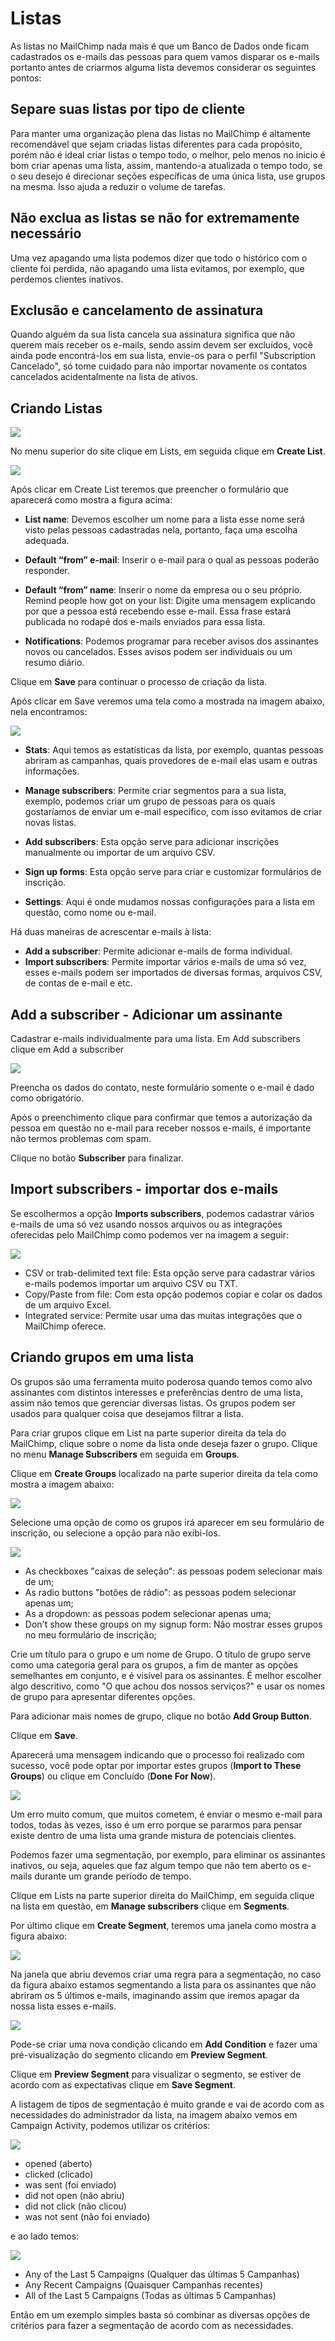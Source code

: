 # Listas

As listas no MailChimp nada mais é que um Banco de Dados onde ficam cadastrados os e-mails das pessoas para quem vamos disparar os e-mails portanto antes de criarmos alguma lista devemos considerar os seguintes pontos:

## Separe suas listas por tipo de cliente

Para manter uma organização plena das listas no MailChimp é altamente recomendável que sejam criadas listas diferentes para cada propósito, porém não é ideal criar listas o tempo todo, o melhor, pelo menos no inicio é bom criar apenas uma lista, assim, mantendo-a atualizada o tempo todo, se o seu desejo é direcionar seções específicas de uma única lista, use grupos na mesma. Isso ajuda a reduzir o volume de tarefas.

## Não exclua as listas se não for extremamente necessário

Uma vez apagando uma lista podemos dizer que todo o histórico com o cliente foi perdida, não apagando uma lista evitamos, por exemplo, que perdemos clientes inativos.

## Exclusão e cancelamento de assinatura

Quando alguém da sua lista cancela sua assinatura significa que não querem mais receber os e-mails, sendo assim devem ser excluídos, você ainda pode encontrá-los  em sua lista, envie-os para o perfil "Subscription Cancelado", só tome cuidado para não importar novamente os contatos cancelados acidentalmente na lista de ativos.

## Criando Listas

![](mailchimp-criando_listas.png)

No menu superior do site clique em Lists, em seguida clique em **Create List**.

![](mailchimp-criando_listas_1.png)

Após clicar em Create List teremos que preencher o formulário que aparecerá como mostra a figura acima:

* **List name**: Devemos escolher um nome para a lista esse nome será visto pelas pessoas cadastradas nela, portanto, faça uma escolha adequada.

* **Default “from” e-mail**: Inserir o e-mail para o qual as pessoas poderão responder.

* **Default “from” name**: Inserir o nome da empresa ou o seu próprio.
Remind people how got on your list: Digite uma mensagem explicando por que a pessoa está recebendo esse e-mail. Essa frase estará publicada no rodapé dos e-mails enviados para essa lista.

* **Notifications**: Podemos programar para receber avisos dos assinantes novos ou cancelados. Esses avisos podem ser individuais ou um resumo diário.


Clique em **Save** para continuar o processo de criação da lista.

Após clicar em Save veremos uma tela como a mostrada na imagem abaixo, nela encontramos:

![](mailchimp-criando_listas_2.png)

* **Stats**: Aqui temos as estatísticas da lista, por exemplo, quantas pessoas abriram as campanhas, quais provedores de e-mail elas usam e outras informações.

* **Manage subscribers**: Permite criar segmentos para a sua lista,  exemplo, podemos criar um grupo de pessoas para os quais gostaríamos de enviar um e-mail especifico, com isso evitamos de criar novas listas.

* **Add subscribers**: Esta opção serve para adicionar inscrições manualmente ou importar de um arquivo CSV.

* **Sign up forms**: Esta opção serve para criar e customizar formulários de inscrição.

* **Settings**: Aqui é onde mudamos nossas configurações para a lista em questão, como nome ou e-mail.


Há duas maneiras de acrescentar e-mails à lista:

* **Add a subscriber**: Permite adicionar e-mails de forma individual.
* **Import subscribers**: Permite importar vários e-mails de uma só vez, esses e-mails podem ser importados de diversas formas, arquivos CSV, de contas de e-mail e etc.

## Add a subscriber - Adicionar um assinante

Cadastrar e-mails individualmente para uma lista.
Em Add subscribers clique em Add a subscriber

![](mailchimp-criando_listas_4.png)

Preencha os dados do contato, neste formulário somente o e-mail é dado como obrigatório.

Após o preenchimento clique para confirmar que temos a autorização da pessoa em questão no e-mail para receber nossos e-mails, é importante não termos problemas com spam.

Clique no botão **Subscriber** para finalizar.

## Import subscribers - importar dos e-mails

Se escolhermos a opção **Imports subscribers**, podemos cadastrar vários e-mails de uma só vez usando nossos arquivos ou as integrações oferecidas pelo MailChimp como podemos ver na imagem a seguir:

![](mailchimp-criando_listas_5.png)

* CSV or trab-delimited text file: Esta opção serve para cadastrar vários e-mails podemos importar um arquivo CSV ou TXT.
* Copy/Paste from file: Com esta opção podemos copiar e colar os dados de um arquivo Excel.
* Integrated service: Permite usar uma das muitas integrações que o MailChimp oferece.

## Criando grupos em uma lista

Os grupos são uma ferramenta muito poderosa quando temos como alvo assinantes com distintos interesses e preferências dentro de uma lista, assim não temos que gerenciar diversas listas.  Os grupos podem ser usados para qualquer coisa que desejamos filtrar a lista.

Para criar grupos clique em List na parte superior direita da tela do MailChimp, clique sobre o nome da lista onde deseja fazer o grupo. Clique no menu **Manage Subscribers** em seguida em **Groups**.

Clique em **Create Groups** localizado na parte superior direita da tela como mostra a imagem abaixo:

![](mailchimp-grupos.png)

Selecione uma opção de como os grupos irá aparecer em seu formulário de inscrição, ou selecione a opção para não exibi-los.

![](mailchimp-grupos_1.png)

* As checkboxes "caixas de seleção": as pessoas podem selecionar mais de um;
* As radio buttons "botões de rádio": as pessoas podem selecionar apenas um;
* As a dropdown: as pessoas podem selecionar apenas uma;
* Don't show these groups on my signup form: Não mostrar esses grupos no meu formulário de inscrição;

Crie um título para o grupo e um nome de Grupo. O título de grupo serve como uma categoria geral para os grupos, a fim de manter as opções semelhantes em conjunto, e é visível para os assinantes. É melhor escolher algo descritivo, como "O que achou dos nossos serviços?" e usar os nomes de grupo para apresentar diferentes opções.

Para adicionar mais nomes de grupo, clique no botão **Add Group Button**.

Clique em **Save**.

Aparecerá uma mensagem indicando que o processo foi realizado com sucesso, você pode optar por importar estes grupos (**Import to These Groups**) ou clique em Concluído (**Done For Now**).

![](mailchimp-grupos_2.png)

Um erro muito comum, que muitos cometem, é enviar o mesmo e-mail para todos, todas às vezes, isso é um erro porque se pararmos para pensar existe dentro de uma lista uma grande mistura de potenciais clientes.

Podemos fazer uma segmentação, por exemplo, para eliminar os assinantes inativos, ou seja, aqueles que faz algum tempo que não tem aberto os e-mails durante um grande período de tempo.

Clique em Lists na parte superior direita do MailChimp, em seguida clique na lista em questão, em **Manage subscribers** clique em **Segments**.

Por último clique em **Create Segment**, teremos uma janela como mostra a figura abaixo:

![](mailchimp-segmento.png)

Na janela que abriu devemos criar uma regra para a segmentação, no caso da figura abaixo estamos segmentando a lista para os assinantes que não abriram os 5 últimos e-mails, imaginando assim que iremos apagar da nossa lista esses e-mails.

![](mailchimp-segmento_1.png)

Pode-se criar uma nova condição clicando em **Add Condition** e fazer uma pré-visualização do segmento clicando em **Preview Segment**.

Clique em **Preview Segment** para visualizar o segmento, se estiver de acordo com as expectativas clique em **Save Segment**.

A listagem de tipos de segmentação é muito grande e vai de acordo com as necessidades do administrador da lista, na imagem abaixo vemos em Campaign Activity, podemos utilizar os critérios:

![](mailchimp-segmento_4.png)

* opened (aberto)
* clicked (clicado)
* was sent (foi enviado)
* did not open (não abriu)
* did not click (não clicou)
* was not sent (não foi enviado)

e ao lado temos:

![](mailchimp-segmento_5.png)

* Any of the Last 5 Campaigns (Qualquer das últimas 5 Campanhas)
* Any Recent Campaigns (Quaisquer Campanhas recentes)
* All of the Last 5 Campaigns (Todas as últimas 5 Campanhas)

Então em um exemplo simples basta só combinar as diversas opções de critérios para fazer a segmentação de acordo com as necessidades.